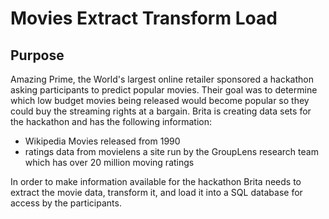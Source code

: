 # Movies Extract Transform Load
## Purpose
Amazing Prime, the World's largest online retailer sponsored a hackathon asking participants to predict popular movies.  Their goal was to determine which low budget movies being released would become popular so they could buy the streaming rights at a bargain.  Brita is creating data sets for the hackathon and has the following information:
* Wikipedia Movies released from 1990
* ratings data from movielens a site run by the GroupLens research team which has over 20 million moving ratings

In order to make information available for the hackathon Brita needs to extract the movie data, transform it, and load it into a SQL database for access by the participants. 
